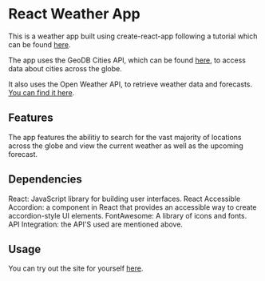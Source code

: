 # React Weather App

This is a weather app built using create-react-app following a tutorial which can be found [here](https://www.youtube.com/watch?v=Reny0cTTv24&t=1235s).

The app uses the GeoDB Cities API, which can be found [here](https://rapidapi.com/wirefreethought/api/geodb-cities/), to access data about cities across the globe.

It also uses the Open Weather API, to retrieve weather data and forecasts. [You can find it here](https://docs.openweather.co.uk/current).

## Features

The app features the abilitiy to search for the vast majority of locations across the globe and view the current weather as well as the upcoming forecast.

## Dependencies

React: JavaScript library for building user interfaces.
React Accessible Accordion: a component in React that provides an accessible way to create accordion-style UI elements. 
FontAwesome: A library of icons and fonts.
API Integration: the API'S used are mentioned above.

## Usage

You can try out the site for yourself [here](https://david-weather-app-react.netlify.app/).